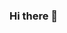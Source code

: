 ### Hi there 👋

<!--
**ArqumFarooq/ArqumFarooq** is a ✨ _special_ ✨ repository because its `README.md` (this file) appears on your GitHub profile.

Here are some ideas to get you started:

- 🔭 I’m currently working on ... ASP.NET MVC
- 🌱 I’m currently learning ... JS
- 👯 I’m looking to collaborate on ...
- 🤔 I’m looking for help with ...
- 💬 Ask me about ...
- 📫 How to reach me: ... @guthub
- 😄 Pronouns: ...
- ⚡ Fun fact: ... Games
-->

